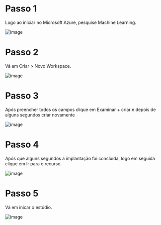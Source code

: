 # Passo 1

Logo ao iniciar no Microsoft Azure, pesquise Machine Learning.

![image](https://github.com/jotapesb/ml-Azure/assets/147784947/dacd5074-4766-4ffc-92ec-a049121579b0)

# Passo 2

Vá em Criar > Novo Workspace.

![image](https://github.com/jotapesb/ml-Azure/assets/147784947/84d0c6c8-10fe-4134-b2a1-ca15a0bcdaa1)

# Passo 3

Após preencher todos os campos clique em Examinar + criar e depois de alguns segundos criar novamente

![image](https://github.com/jotapesb/ml-Azure/assets/147784947/b7778c78-fad0-4db4-8284-c1c120c4f89b)

# Passo 4

Após que alguns segundos a implantação foi concluída, logo em seguida clique em Ir para o recurso.

![image](https://github.com/jotapesb/ml-Azure/assets/147784947/a37c311e-27b8-440f-87da-5a0407240a5d)

# Passo 5

Vá em inicar o estúdio.

![image](https://github.com/jotapesb/ml-Azure/assets/147784947/7e98ab10-72a1-416e-880a-724f1b0774d1)
